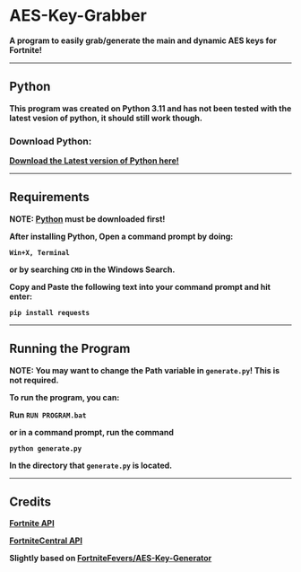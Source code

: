 # **AES-Key-Grabber**
**A program to easily grab/generate the main and dynamic AES keys for Fortnite!**

---

## **Python**
**This program was created on Python 3.11 and has not been tested with the latest vesion of python, it should still work though.**

### **Download Python:**
**[Download the Latest version of Python here!](https://www.python.org/downloads/)**

---

## **Requirements**
**NOTE: [Python](https://www.python.org/downloads/release/python-3115/) must be downloaded first!**

**After installing Python, Open a command prompt by doing:**

**`Win+X, Terminal`**

**or by searching `CMD` in the Windows Search.**

**Copy and Paste the following text into your command prompt and hit enter:**

**`pip install requests`**

---

## **Running the Program**
**NOTE: You may want to change the Path variable in `generate.py`! This is not required.**

**To run the program, you can:**

**Run `RUN PROGRAM.bat`**

**or in a command prompt, run the command**

**`python generate.py`**

**In the directory that `generate.py` is located.**

---

## **Credits**

**[Fortnite API](https://fortnite-api.com/v2/aes)**

**[FortniteCentral API](https://fortnitecentral.genxgames.gg/api/v1/aes)**

**Slightly based on [FortniteFevers/AES-Key-Generator](https://github.com/FortniteFevers/AES-Key-Generator)**

